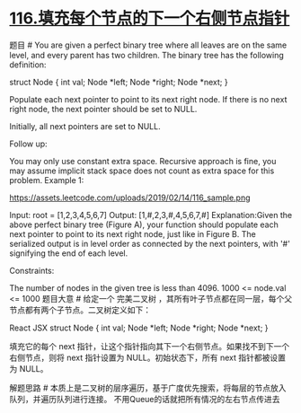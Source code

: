 # [116.填充每个节点的下一个右侧节点指针](https://leetcode-cn.com/problems/populating-next-right-pointers-in-each-node/)


题目 #
You are given a perfect binary tree where all leaves are on the same level, and every parent has two children. The binary tree has the following definition:

struct Node {
  int val;
  Node *left;
  Node *right;
  Node *next;
}

Populate each next pointer to point to its next right node. If there is no next right node, the next pointer should be set to NULL.

Initially, all next pointers are set to NULL.

Follow up:

You may only use constant extra space.
Recursive approach is fine, you may assume implicit stack space does not count as extra space for this problem.
Example 1:

https://assets.leetcode.com/uploads/2019/02/14/116_sample.png

Input: root = [1,2,3,4,5,6,7]
Output: [1,#,2,3,#,4,5,6,7,#]
Explanation:Given the above perfect binary tree (Figure A), your function should populate each next pointer to point to its next right node, just like in Figure B. The serialized output is in level order as connected by the next pointers, with '#' signifying the end of each level.

Constraints:

The number of nodes in the given tree is less than 4096.
1000 <= node.val <= 1000
题目大意 #
给定一个 完美二叉树 ，其所有叶子节点都在同一层，每个父节点都有两个子节点。二叉树定义如下：

React JSX
struct Node {
  int val;
  Node *left;
  Node *right;
  Node *next;
}

填充它的每个 next 指针，让这个指针指向其下一个右侧节点。如果找不到下一个右侧节点，则将 next 指针设置为 NULL。初始状态下，所有 next 指针都被设置为 NULL。

解题思路 #
本质上是二叉树的层序遍历，基于广度优先搜索，将每层的节点放入队列，并遍历队列进行连接。
不用Queue的话就把所有情况的左右节点传进去
